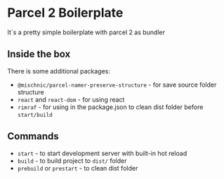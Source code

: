 # Parcel 2 Boilerplate
It`s a pretty simple boilerplate with parcel 2 as bundler

## Inside the box
There is some additional packages:
 - `@mischnic/parcel-namer-preserve-structure` - for save source folder structure
 - `react` and `react-dom` - for using react
 - `rimraf` - for using in the package.json to clean dist folder before `start/build` 

## Commands
 - `start` - to start development server with built-in hot reload
 - `build` - to build project to `dist/` folder
 - `prebuild` or `prestart` - to clean dist folder
